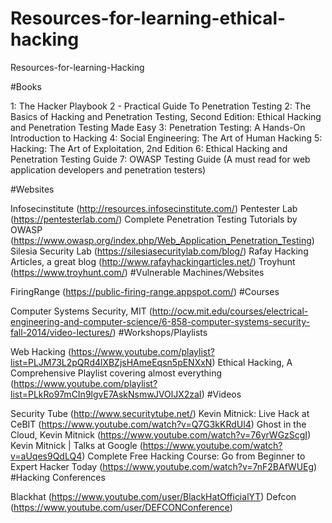 # Resources-for-learning-ethical-hacking

Resources-for-learning-Hacking

#Books

1: The Hacker Playbook 2 - Practical Guide To Penetration Testing
2: The Basics of Hacking and Penetration Testing, Second Edition: Ethical Hacking and Penetration Testing Made Easy
3: Penetration Testing: A Hands-On Introduction to Hacking
4: Social Engineering: The Art of Human Hacking
5: Hacking: The Art of Exploitation, 2nd Edition
6: Ethical Hacking and Penetration Testing Guide
7: OWASP Testing Guide (A must read for web application developers and penetration testers)


#Websites

Infosecinstitute (http://resources.infosecinstitute.com/)
Pentester Lab (https://pentesterlab.com/)
Complete Penetration Testing Tutorials by OWASP (https://www.owasp.org/index.php/Web_Application_Penetration_Testing)
Silesia Security Lab (https://silesiasecuritylab.com/blog/)
Rafay Hacking Articles, a great blog (http://www.rafayhackingarticles.net/)
Troyhunt (https://www.troyhunt.com/)
#Vulnerable Machines/Websites

FiringRange (https://public-firing-range.appspot.com/)
#Courses

Computer Systems Security, MIT (http://ocw.mit.edu/courses/electrical-engineering-and-computer-science/6-858-computer-systems-security-fall-2014/video-lectures/)
#Workshops/Playlists

Web Hacking (https://www.youtube.com/playlist?list=PLJM73L2pQRd4lXBZjsHAmeEqsn5pENXxN)
Ethical Hacking, A Comprehensive Playlist covering almost everything (https://www.youtube.com/playlist?list=PLkRo97mCIn9lgvE7AskNsmwJVOlJX2zaI)
#Videos

Security Tube (http://www.securitytube.net/)
Kevin Mitnick: Live Hack at CeBIT (https://www.youtube.com/watch?v=Q7G3kKRdUl4)
Ghost in the Cloud, Kevin Mitnick (https://www.youtube.com/watch?v=76yrWGzScgI)
Kevin Mitnick | Talks at Google (https://www.youtube.com/watch?v=aUqes9QdLQ4)
Complete Free Hacking Course: Go from Beginner to Expert Hacker Today (https://www.youtube.com/watch?v=7nF2BAfWUEg)
#Hacking Conferences

Blackhat (https://www.youtube.com/user/BlackHatOfficialYT)
Defcon (https://www.youtube.com/user/DEFCONConference)
